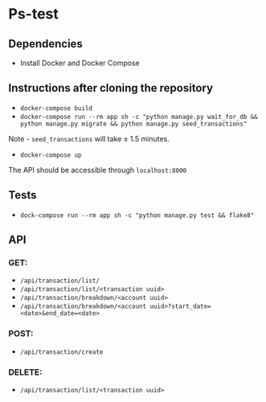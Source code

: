 # Ps-test

## Dependencies
- Install Docker and Docker Compose

## Instructions after cloning the repository
- `docker-compose build`
- `docker-compose run --rm app sh -c "python manage.py wait_for_db && python manage.py migrate && python manage.py seed_transactions"`
    
Note - `seed_transactions` will take ± 1.5 minutes.

- `docker-compose up`

The API should be accessible through `localhost:8000`

    
## Tests    
- `dock-compose run --rm app sh -c "python manage.py test && flake8"`

## API
### GET:
- `/api/transaction/list/`
- `/api/transaction/list/<transaction uuid>`
- `/api/transaction/breakdown/<account uuid>`
- `/api/transaction/breakdown/<account uuid>?start_date=<date>&end_date=<date>`
### POST:
- `/api/transaction/create`
### DELETE:
- `/api/transaction/list/<transaction uuid>`